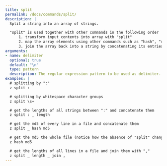 ```yaml
---
title: split
permalink: /docs/commands/split/
description: |
  Split a string into an array of strings.

  "split" is used together with other commands in the following order
      1. transform input contents into array with "split"
      2. map the array elements using other commands such as "hash", "replace" or "length"
      3. join the array back into a string by concatenating its entries implicitly or by using "join"
arguments:
- name: delimiter
  optional: true
  default: "\n"
  type: pattern
  description: The regular expression pattern to be used as delimiter.
examples: |
  # splitting by ":"
  z split :

  # splitting by whitespace character groups
  z split \s+

  # get the lengths of all strings between ":" and concatenate them
  z split : _ length

  # get the md5 of every line in a file and concatenate them
  z split _ hash md5

  # get the md5 the whole file (notice how the absence of "split" changes behavior)
  z hash md5

  # get the lengths of all lines in a file and join them with ","
  z split _ length _ join ,
---
```

